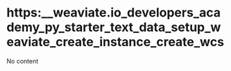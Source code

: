 # https:__weaviate.io_developers_academy_py_starter_text_data_setup_weaviate_create_instance_create_wcs
No content